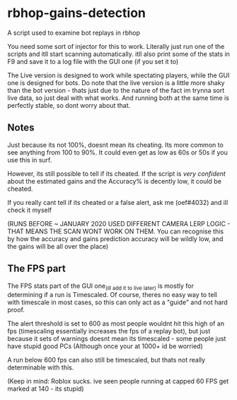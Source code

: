 # rbhop-gains-detection
A script used to examine bot replays in rbhop

You need some sort of injector for this to work. Literally just run one of the scripts and itll start scanning automatically.
itll also print some of the stats in F9 and save it to a log file with the GUI one (if you set it to)

The Live version is designed to work while spectating players, while the GUI one is designed for bots. Do note that the live version is a little more shaky than the bot version - thats just due to the nature of the fact im trynna sort live data, so just deal with what works. And running both at the same time is perfectly stable, so dont worry about that.

## Notes
Just because its not 100%, doesnt mean its cheating. Its more common to see anything from 100 to 90%. It could even get as low as 60s or 50s if you use this in surf.

However, its still possible to tell if its cheated. If the script is *very confident* about the estimated gains and the Accuracy% is decently low, it could be cheated.

If you really cant tell if its cheated or a false alert, ask me (oef#4032) and ill check it myself

(RUNS BEFORE ~ JANUARY 2020 USED DIFFERENT CAMERA LERP LOGIC - THAT MEANS THE SCAN WONT WORK ON THEM.
You can recognise this by how the accuracy and gains prediction accuracy will be wildly low, and the gains will be all over the place)

## The FPS part
The FPS stats part of the GUI one<sub>(ill add it to live later)</sub> is mostly for determining if a run is Timescaled. Of course, theres no easy way to tell with timescale in most cases, so this can only act as a "guide" and not hard proof.

The alert threshold is set to 600 as most people wouldnt hit this high of an fps (timescaling essentially increases the fps of a replay bot), but just because it sets of warnings doesnt mean its timescaled - some people just have stupid good PCs (Although once your at 1000+ id be worried)

A run below 600 fps can also still be timescaled, but thats not really determinable with this.

(Keep in mind: Roblox sucks. ive seen people running at capped 60 FPS get marked at 140 - its stupid)
